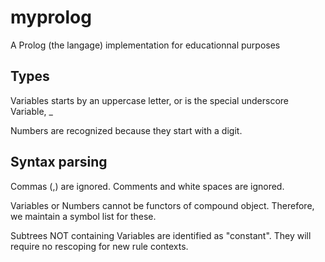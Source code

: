 # myprolog
A Prolog (the langage) implementation for educationnal purposes


## Types

Variables starts by an uppercase letter, or is the special underscore Variable, _

Numbers are recognized because they start with a digit.

## Syntax parsing

Commas (,) are ignored.
Comments and white spaces are ignored.

Variables or Numbers cannot be functors of compound object.
Therefore, we maintain a symbol list for these.

Subtrees NOT containing Variables are identified as "constant". 
They will require no rescoping for new rule contexts.

